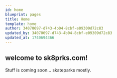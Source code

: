 ```yaml
---
id: home
blueprint: pages
title: Home
template: home
author: 34070697-d743-4b04-8cbf-e09309d72c83
updated_by: 34070697-d743-4b04-8cbf-e09309d72c83
updated_at: 1740694366
---
```

<h2 class="text-2xl">welcome to sk8prks.com!</h2>

Stuff is coming soon... skateparks mostly.
